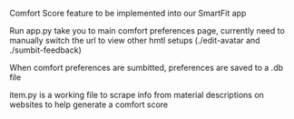 Comfort Score feature to be implemented into our SmartFit app

Run app.py take you to main comfort preferences page, currently need to manually switch the url to view other hmtl setups (./edit-avatar and ./sumbit-feedback)

When comfort preferences are sumbitted, preferences are saved to a .db file

item.py is a working file to scrape info from material descriptions on websites to help generate a comfort score
